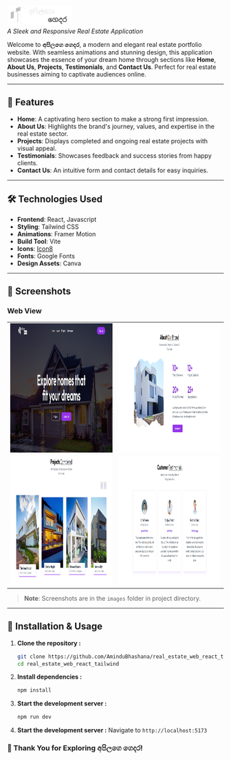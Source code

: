 ![Apilage Gedara Logo](images/logo.png) </br>
_A Sleek and Responsive Real Estate Application_

Welcome to **අපිලගෙ ගෙදර**, a modern and elegant real estate portfolio website. With seamless animations and stunning design, this application showcases the essence of your dream home through sections like **Home**, **About Us**, **Projects**, **Testimonials**, and **Contact Us**. Perfect for real estate businesses aiming to captivate audiences online.

---

## **🌟 Features**

- **Home**: A captivating hero section to make a strong first impression.  
- **About Us**: Highlights the brand's journey, values, and expertise in the real estate sector.  
- **Projects**: Displays completed and ongoing real estate projects with visual appeal.  
- **Testimonials**: Showcases feedback and success stories from happy clients.  
- **Contact Us**: An intuitive form and contact details for easy inquiries.  

---

## **🛠️ Technologies Used**

- **Frontend**: React, Javascript  
- **Styling**: Tailwind CSS  
- **Animations**: Framer Motion  
- **Build Tool**: Vite  
- **Icons**: [Icon8](https://icons8.com/)  
- **Fonts**: Google Fonts  
- **Design Assets**: Canva  

---

## **📸 Screenshots**

### **Web View**
<table>
  <tr>
    <td><img src="images/Screenshot1.PNG" alt="Home Page" width="700" height="300"/></td>
    <td><img src="images/Screenshot2.PNG" alt="About Us Page" width="700" height="300"/></td>
  </tr>
  <tr>
    <td><img src="images/Screenshot3.PNG" alt="Projects Page" width="700" height="300"/></td>
    <td><img src="images/Screenshot4.PNG" alt="Testimonials Page" width="700" height="300"/></td>
  </tr>
</table>



> **Note**: Screenshots are in the `images` folder in project directory.

---

## **🚀 Installation & Usage**

1. **Clone the repository :**  
   ```bash
   git clone https://github.com/AminduBhashana/real_estate_web_react_tailwind.git
   cd real_estate_web_react_tailwind

2. **Install dependencies :**  
   ```bash
   npm install

3. **Start the development server :**  
   ```bash
   npm run dev

4. **Start the development server :**
   Navigate to `http://localhost:5173`

### 🌟 Thank You for Exploring **අපිලගෙ ගෙදර**!

